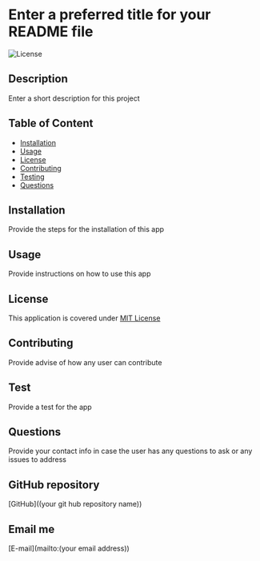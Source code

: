 

  # Enter a preferred title for your README file

  ![License](https://img.shields.io/badge/License-MIT%20License-blue.svg)

  ## Description
  Enter a short description for this project

  ## Table of Content

  * [Installation](#installation)
  * [Usage](#usage)
  * [License](#license)
  * [Contributing](#contributing)
  * [Testing](#testing)
  * [Questions](#questions)

  ## Installation
  Provide the steps for the installation of this app

  ## Usage
  Provide instructions on how to use this app

  ## License
  This application is covered under [MIT License](https://choosealicense.com/licenses/mit/)

  ## Contributing
  Provide advise of how any user can contribute

  ## Test
  Provide a test for the app

  ## Questions
  Provide your contact info in case the user has any questions to ask or any issues to address

  ## GitHub repository
  [GitHub]((your git hub repository name))

  ## Email me
  [E-mail](mailto:(your email address))
